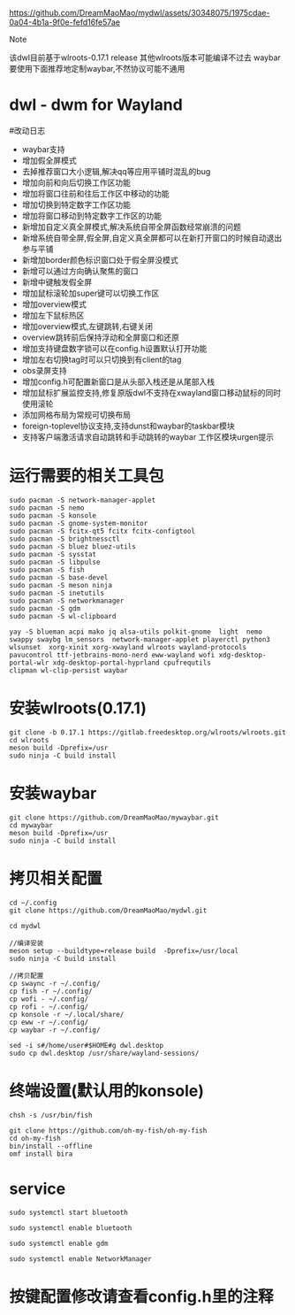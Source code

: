 


https://github.com/DreamMaoMao/mydwl/assets/30348075/1975cdae-0a04-4b1a-9f0e-fefd16fe57ae




> [!NOTE]
> 该dwl目前基于wlroots-0.17.1 release 其他wlroots版本可能编译不过去
> waybar要使用下面推荐地定制waybar,不然协议可能不通用

# dwl - dwm for Wayland

#改动日志
- waybar支持
- 增加假全屏模式
- 去掉推荐窗口大小逻辑,解决qq等应用平铺时混乱的bug
- 增加向前和向后切换工作区功能
- 增加将窗口往前和往后工作区中移动的功能
- 增加切换到特定数字工作区功能
- 增加将窗口移动到特定数字工作区的功能
- 新增加自定义真全屏模式,解决系统自带全屏函数经常崩溃的问题
- 新增系统自带全屏,假全屏,自定义真全屏都可以在新打开窗口的时候自动退出参与平铺
- 新增加border颜色标识窗口处于假全屏没模式
- 新增可以通过方向确认聚焦的窗口
- 新增中键触发假全屏
- 增加鼠标滚轮加super键可以切换工作区
- 增加overview模式
- 增加左下鼠标热区
- 增加overview模式,左键跳转,右键关闭
- overview跳转前后保持浮动和全屏窗口和还原
- 增加支持键盘数字锁可以在config.h设置默认打开功能
- 增加左右切换tag时可以只切换到有client的tag
- obs录屏支持
- 增加config.h可配置新窗口是从头部入栈还是从尾部入栈
- 增加鼠标扩展监控支持,修复原版dwl不支持在xwayland窗口移动鼠标的同时使用滚轮
- 添加网格布局为常规可切换布局
- foreign-toplevel协议支持,支持dunst和waybar的taskbar模块
- 支持客户端激活请求自动跳转和手动跳转的waybar 工作区模块urgen提示


# 运行需要的相关工具包
```
sudo pacman -S network-manager-applet
sudo pacman -S nemo
sudo pacman -S konsole
sudo pacman -S gnome-system-monitor 
sudo pacman -S fcitx-qt5 fcitx fcitx-configtool
sudo pacman -S brightnessctl 
sudo pacman -S bluez bluez-utils 
sudo pacman -S sysstat
sudo pacman -S libpulse
sudo pacman -S fish
sudo pacman -S base-devel
sudo pacman -S meson ninja
sudo pacman -S inetutils 
sudo pacman -S networkmanager 
sudo pacman -S gdm
sudo pacman -S wl-clipboard

yay -S blueman acpi mako jq alsa-utils polkit-gnome  light  nemo swappy swaybg lm_sensors  network-manager-applet playerctl python3  wlsunset  xorg-xinit xorg-xwayland wlroots wayland-protocols pavucontrol ttf-jetbrains-mono-nerd eww-wayland wofi xdg-desktop-portal-wlr xdg-desktop-portal-hyprland cpufrequtils
clipman wl-clip-persist waybar

```

# 安装wlroots(0.17.1)
```
git clone -b 0.17.1 https://gitlab.freedesktop.org/wlroots/wlroots.git 
cd wlroots
meson build -Dprefix=/usr
sudo ninja -C build install
```

# 安装waybar
```
git clone https://github.com/DreamMaoMao/mywaybar.git
cd mywaybar
meson build -Dprefix=/usr
sudo ninja -C build install
```

# 拷贝相关配置
```
cd ~/.config
git clone https://github.com/DreamMaoMao/mydwl.git

cd mydwl

//编译安装
meson setup --buildtype=release build  -Dprefix=/usr/local
sudo ninja -C build install

//拷贝配置
cp swaync -r ~/.config/
cp fish -r ~/.config/
cp wofi - ~/.config/
cp rofi - ~/.config/
cp konsole -r ~/.local/share/
cp eww -r ~/.config/
cp waybar -r ~/.config/

sed -i s#/home/user#$HOME#g dwl.desktop
sudo cp dwl.desktop /usr/share/wayland-sessions/
```

# 终端设置(默认用的konsole)
```
chsh -s /usr/bin/fish

git clone https://github.com/oh-my-fish/oh-my-fish
cd oh-my-fish
bin/install --offline
omf install bira
```
# service
```
sudo systemctl start bluetooth

sudo systemctl enable bluetooth

sudo systemctl enable gdm

sudo systemctl enable NetworkManager

```


# 按键配置修改请查看config.h里的注释
